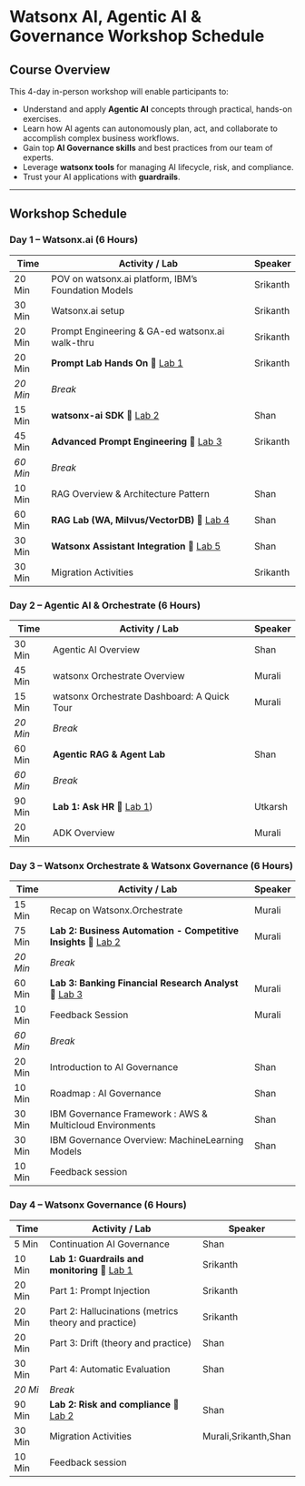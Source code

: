 # Watsonx AI, Agentic AI & Governance Workshop Schedule

## Course Overview
This 4-day in-person workshop will enable participants to:  
- Understand and apply **Agentic AI** concepts through practical, hands-on exercises.  
- Learn how AI agents can autonomously plan, act, and collaborate to accomplish complex business workflows.  
- Gain top **AI Governance skills** and best practices from our team of experts.  
- Leverage **watsonx tools** for managing AI lifecycle, risk, and compliance.  
- Trust your AI applications with **guardrails**.

---

## Workshop Schedule

### Day 1 – Watsonx.ai (6 Hours)
| Time | Activity / Lab | Speaker
|------|----------------|---------|
| 20 Min | POV on watsonx.ai platform, IBM’s Foundation Models | Srikanth
| 30 Min | Watsonx.ai setup |  Srikanth
| 20 Min | Prompt Engineering & GA-ed watsonx.ai walk-thru |  Srikanth
| 20 Min | **Prompt Lab Hands On** 🔗 [Lab 1](watsonx.ai/lab-01-prompt-engineering%20new) |  Srikanth
| *20 Min* | *Break* |
| 15 Min | **watsonx-ai SDK** 🔗 [Lab 2](watsonx.ai/lab-03-watsonxai-rest-api) |  Shan
| 45 Min | **Advanced Prompt Engineering** 🔗 [Lab 3](watsonx.ai/lab-02-advanced-prompt-engineering) |  Srikanth
| *60 Min* | *Break* |
| 10 Min | RAG Overview & Architecture Pattern |  Shan
| 60 Min | **RAG Lab (WA, Milvus/VectorDB)** 🔗 [Lab 4](watsonx.ai/lab-04-agentic-rag-milvus) |  Shan
| 30 Min | **Watsonx Assistant Integration** 🔗 [Lab 5](watsonx.ai/lab-05-watson-assistant-integration) |  Shan
| 30 Min | Migration Activities | Srikanth

### Day 2 – Agentic AI & Orchestrate (6 Hours)
| Time | Activity / Lab | Speaker
|------|----------------|---------|
| 30 Min | Agentic AI Overview | Shan
| 45 Min | watsonx Orchestrate Overview | Murali
| 15 Min | watsonx Orchestrate Dashboard: A Quick Tour | Murali
| *20 Min* | *Break* |
| 60 Min | **Agentic RAG & Agent Lab** | Shan
| *60 Min* | *Break* |
| 90 Min | **Lab 1: Ask HR** 🔗 [Lab 1](agentic-ai/usecases/ask-hr)) | Utkarsh
| 20 Min | ADK Overview | Murali

### Day 3 – Watsonx Orchestrate & Watsonx Governance (6 Hours)
| Time | Activity / Lab | Speaker
|------|----------------|---------|
| 15 Min | Recap on Watsonx.Orchestrate | Murali
| 75 Min | **Lab 2: Business Automation - Competitive Insights** 🔗 [Lab 2](agentic-ai/usecases/business-automation) | Murali
| *20 Min* | *Break* |
| 60 Min | **Lab 3: Banking Financial Research Analyst** 🔗 [Lab 3](agentic-ai/usecases/banking-financial-research-analyst) | Murali
| 10 Min | Feedback Session | Murali
| *60 Min* | *Break* |
| 20 Min | Introduction to AI Governance | Shan
| 10 Min | Roadmap : AI Governance | Shan
| 30 Min | IBM Governance Framework : AWS & Multicloud Environments | Shan
| 30 Min | IBM Governance Overview:  MachineLearning Models | Shan
| 10 Min | Feedback session | 

### Day 4 – Watsonx Governance (6 Hours)
| Time | Activity / Lab | Speaker
|------|----------------|---------|
| 5 Min  | Continuation AI Governance | Shan
| 10 Min | **Lab 1: Guardrails and monitoring** 🔗 [Lab 1](governance/labs/monitoring-and-guardrails) | Srikanth
| 20 Min | Part 1: Prompt Injection | Srikanth
| 20 Min | Part 2: Hallucinations (metrics theory and practice) | Srikanth
| 20 Min | Part 3: Drift (theory and practice) | Shan
| 30 Min | Part 4: Automatic Evaluation | Shan
| *20 Mi* | *Break* |
| 90 Min | **Lab 2: Risk and compliance** 🔗 [Lab 2](governance/labs/risk-and-compliance) | Shan
| 30 Min | Migration Activities | Murali,Srikanth,Shan
| 10 Min | Feedback session | 
